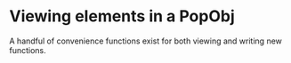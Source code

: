 # Viewing elements in a PopObj

A handful of convenience functions exist for both viewing and writing new functions.



### 
